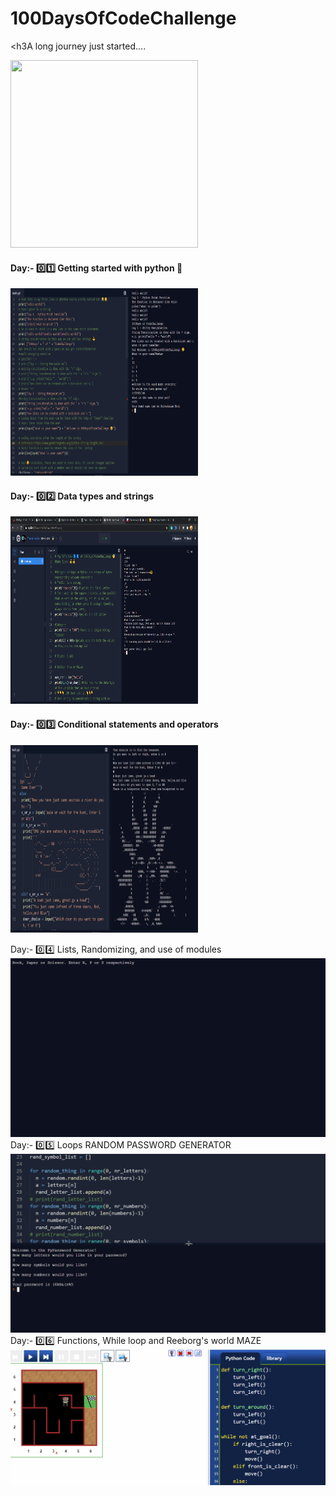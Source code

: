 # 100DaysOfCodeChallenge
<h3A long journey just started....</h3>

<img src="https://media.giphy.com/media/xT8qBsOjMOcdeGJIU8/giphy.gif" width="300" height="300">
<br>
<h4>Day:- 0️⃣1️⃣ Getting started with python 🐍</h4>
<img src="https://github.com/Thunderbolt2-o/100DaysOfCodeChallenge/blob/main/Day-1/Day%201.png" width="300" height="300" >

<br>
<h4>Day:- 0️⃣2️⃣ Data types and strings</h4>
<img src="https://github.com/Thunderbolt2-o/100DaysOfCodeChallenge/blob/main/Day-2/Screenshot%20(408).png" width="300" height="300" >
<br>

<h4>Day:- 0️⃣3️⃣ Conditional statements and operators</h4>
<img src="https://github.com/Thunderbolt2-o/100DaysOfCodeChallenge/blob/main/Day-3/Day%203.png" width="300" height="300" >
<br>

Day:- 0️⃣4️⃣ Lists, Randomizing, and use of modules
![ROCK PAPER SCISSORS](https://github.com/Thunderbolt2-o/100DaysOfCodeChallenge/blob/main/Day-4/Rock_paper_scissors%20.gif)
<br>
Day:- 0️⃣5️⃣ Loops
RANDOM PASSWORD GENERATOR
![RANDOM PASSWORD GENERATOR](https://github.com/Thunderbolt2-o/100DaysOfCodeChallenge/blob/main/Day-5/Random_password%20.gif)
<br>
Day:- 0️⃣6️⃣ Functions, While loop and Reeborg's world
MAZE 
![MAZE](Day-6/Maze.gif)
